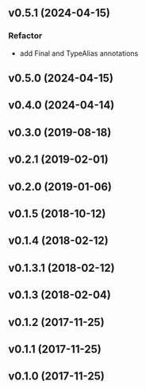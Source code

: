 ## v0.5.1 (2024-04-15)

### Refactor

- add Final and TypeAlias annotations

## v0.5.0 (2024-04-15)

## v0.4.0 (2024-04-14)

## v0.3.0 (2019-08-18)

## v0.2.1 (2019-02-01)

## v0.2.0 (2019-01-06)

## v0.1.5 (2018-10-12)

## v0.1.4 (2018-02-12)

## v0.1.3.1 (2018-02-12)

## v0.1.3 (2018-02-04)

## v0.1.2 (2017-11-25)

## v0.1.1 (2017-11-25)

## v0.1.0 (2017-11-25)
